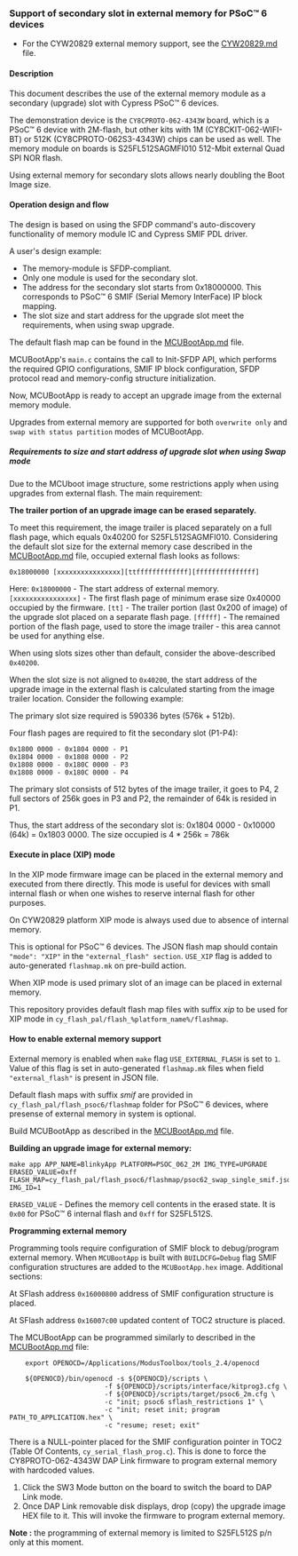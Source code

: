 ### Support of secondary slot in external memory for PSoC™ 6 devices

* For the CYW20829 external memory support, see the [CYW20829.md](../platforms/CYW20829/CYW20829.md) file.

#### Description

This document describes the use of the external memory module as a secondary (upgrade) slot with Cypress PSoC™ 6 devices.

The demonstration device is the `CY8CPROTO-062-4343W` board, which is a PSoC™ 6 device with 2M-flash, but other kits with 1M (CY8CKIT-062-WIFI-BT) or 512K (CY8CPROTO-062S3-4343W) chips can be used as well.
The memory module on boards is S25FL512SAGMFI010 512-Mbit external Quad SPI NOR flash.

Using external memory for secondary slots allows nearly doubling the Boot Image size.

#### Operation design and flow

The design is based on using the SFDP command's auto-discovery functionality of memory module IC and Cypress SMIF PDL driver.

A user's design example:
* The memory-module is SFDP-compliant.
* Only one module is used for the secondary slot.
* The address for the secondary slot starts from 0x18000000.
This corresponds to PSoC™ 6 SMIF (Serial Memory InterFace) IP block mapping.
* The slot size and start address for the upgrade slot meet the requirements, when using swap upgrade.

The default flash map can be found in the [MCUBootApp.md](MCUBootApp.md) file.

MCUBootApp's `main.c` contains the call to Init-SFDP API, which performs the required GPIO configurations, SMIF IP block configuration, SFDP protocol read and memory-config structure initialization.

Now, MCUBootApp is ready to accept an upgrade image from the external memory module.

Upgrades from external memory are supported for both `overwrite only` and `swap with status partition` modes of MCUBootApp. 

##### Requirements to size and start address of upgrade slot when using Swap mode

Due to the MCUboot image structure, some restrictions apply when using upgrades from external flash. The main requirement:

**The trailer portion of an upgrade image can be erased separately.**

To meet this requirement, the image trailer is placed separately on a full flash page, which equals 0x40200 for S25FL512SAGMFI010. 
Considering the default slot size for the external memory case described in the [MCUBootApp.md](MCUBootApp.md) file, occupied external flash looks as follows:

    0x18000000 [xxxxxxxxxxxxxxxx][ttfffffffffffff][fffffffffffffff]

Here:
`0x18000000` - The start address of external memory.
`[xxxxxxxxxxxxxxxx]` - The first flash page of minimum erase size 0x40000 occupied by the firmware.
`[tt]` - The trailer portion (last 0x200 of image) of the upgrade slot placed on a separate flash page.
`[fffff]` - The remained portion of the flash page, used to store the image trailer - this area cannot be used for anything else.

When using slots sizes other than default, consider the above-described `0x40200`.

When the slot size is not aligned to `0x40200`, the start address of the upgrade image in the external flash is calculated starting from the image trailer location. Consider the following example:

The primary slot size required is 590336 bytes (576k + 512b).

Four flash pages are required to fit the secondary slot (P1-P4):

    0x1800 0000 - 0x1804 0000 - P1
    0x1804 0000 - 0x1808 0000 - P2
    0x1808 0000 - 0x180C 0000 - P3
    0x1808 0000 - 0x180C 0000 - P4

The primary slot consists of 512 bytes of the image trailer, it goes to P4, 2 full sectors of 256k goes in P3 and P2, the remainder of 64k is resided in P1.

Thus, the start address of the secondary slot is: 0x1804 0000 - 0x10000 (64k) = 0x1803 0000. The size occupied is 4 * 256k = 786k

#### Execute in place (XIP) mode

In the XIP mode firmware image can be placed in the external memory and executed from there directly. This mode is useful for devices with small internal flash or when one wishes to reserve internal flash for other purposes.

On CYW20829 platform XIP mode is always used due to absence of internal memory.

This is optional for PSoC™ 6 devices. The JSON flash map should contain `"mode": "XIP"` in the `"external_flash" section`. `USE_XIP` flag is added to auto-generated `flashmap.mk` on pre-build action.

When XIP mode is used primary slot of an image can be placed in external memory.

This repository provides default flash map files with suffix _xip_ to be used for XIP mode in `cy_flash_pal/flash_%platform_name%/flashmap`.

#### How to enable external memory support

External memory is enabled when `make` flag `USE_EXTERNAL_FLASH` is set to `1`. Value of this flag is set in auto-generated `flashmap.mk` files when field `"external_flash"` is present in JSON file. 

Default flash maps with suffix _smif_ are provided in `cy_flash_pal/flash_psoc6/flashmap` folder for PSoC™ 6 devices, where presense of external memory in system is optional.

Build MCUBootApp as described in the [MCUBootApp.md](MCUBootApp.md) file.

**Building an upgrade image for external memory:**

    make app APP_NAME=BlinkyApp PLATFORM=PSOC_062_2M IMG_TYPE=UPGRADE ERASED_VALUE=0xff FLASH_MAP=cy_flash_pal/flash_psoc6/flashmap/psoc62_swap_single_smif.json IMG_ID=1

`ERASED_VALUE` - Defines the memory cell contents in the erased state. It is `0x00` for PSoC™ 6 internal flash and `0xff` for S25FL512S.

**Programming external memory**

Programming tools require configuration of SMIF block to debug/program external memory. When `MCUBootApp` is built with `BUILDCFG=Debug` flag SMIF configuration structures are added to the `MCUBootApp.hex` image. Additional sections:

At SFlash address `0x16000800` address of SMIF configuration structure is placed.

At SFlash address `0x16007c00` updated content of TOC2 structure is placed.

The MCUBootApp can be programmed similarly to described in the [MCUBootApp.md](MCUBootApp.md) file:

        export OPENOCD=/Applications/ModusToolbox/tools_2.4/openocd

        ${OPENOCD}/bin/openocd -s ${OPENOCD}/scripts \
                            -f ${OPENOCD}/scripts/interface/kitprog3.cfg \
                            -f ${OPENOCD}/scripts/target/psoc6_2m.cfg \
                            -c "init; psoc6 sflash_restrictions 1" \
                            -c "init; reset init; program PATH_TO_APPLICATION.hex" \
                            -c "resume; reset; exit" 

There is a NULL-pointer placed for the SMIF configuration pointer in TOC2 (Table Of Contents, `cy_serial_flash_prog.c`).
This is done to force the CY8PROTO-062-4343W DAP Link firmware to program external memory with hardcoded values.

1. Click the SW3 Mode button on the board to switch the board to DAP Link mode.
2. Once DAP Link removable disk displays, drop (copy) the upgrade image HEX file to it.
This will invoke the firmware to program external memory.

**Note :** the programming of external memory is limited to S25FL512S p/n only at this moment.
